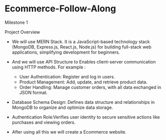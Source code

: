 # Ecommerce-Follow-Along

 Milestone 1
 
 Project Overview

- We will use MERN Stack. It is a JavaScript-based technology stack (MongoDB, Express.js, React.js, Node.js) for building full-stack web applications, simplifying development for beginners.

- And we will use API Structure to Enables client-server communication using HTTP methods. For example :
  - User Authentication: Register and log in users.
  - Product Management: Add, update, and retrieve product data.
  - Order Handling: Manage customer orders, with all data exchanged in JSON format.

- Database Schema Design: Defines data structure and relationships in MongoDB to organize and optimize data storage.

- Authentication Role:Verifies user identity to secure sensitive actions like purchases and viewing orders.

- After using all this we will create a Ecommerce website.

